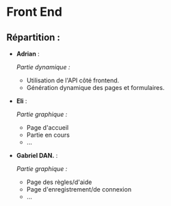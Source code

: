 # Front End

## Répartition :

- **Adrian** : 

    *Partie dynamique :*
    - Utilisation de l'API côté frontend.
    - Génération dynamique des pages et formulaires.

- **Eli** : 

    *Partie graphique :*
    - Page d'accueil
    - Partie en cours
    - ...

- **Gabriel DAN.** : 

    *Partie graphique :*
    - Page des règles/d'aide
    - Page d'enregistrement/de connexion
    - ...